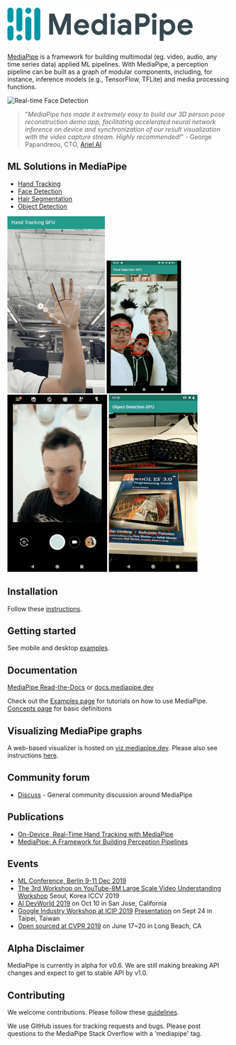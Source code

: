 ![MediaPipe](mediapipe/docs/images/mediapipe_small.png?raw=true "MediaPipe logo")
=======================================================================

[MediaPipe](http://mediapipe.dev) is a framework for building multimodal (eg. video, audio, any time series data) applied ML pipelines. With MediaPipe, a perception pipeline can be built as a graph of modular components, including, for instance, inference models (e.g., TensorFlow, TFLite) and media processing functions.

![Real-time Face Detection](mediapipe/docs/images/realtime_face_detection.gif)

> "<em>MediaPipe has made it extremely easy to build our 3D person pose reconstruction demo app, facilitating accelerated neural network inference on device and synchronization of our result visualization with the video capture stream. Highly recommended!</em>" - George Papandreou, CTO, [Ariel AI](https://arielai.com)

## ML Solutions in MediaPipe

* [Hand Tracking](mediapipe/docs/hand_tracking_mobile_gpu.md)
* [Face Detection](mediapipe/docs/face_detection_mobile_gpu.md)
* [Hair Segmentation](mediapipe/docs/hair_segmentation_mobile_gpu.md)
* [Object Detection](mediapipe/docs/object_detection_mobile_gpu.md)

![hand_tracking](mediapipe/docs/images/mobile/hand_tracking_3d_android_gpu_small.gif)
![face_detection](mediapipe/docs/images/mobile/face_detection_android_gpu_small.gif)
![hair_segmentation](mediapipe/docs/images/mobile/hair_segmentation_android_gpu_small.gif)
![object_detection](mediapipe/docs/images/mobile/object_detection_android_gpu_small.gif)

## Installation
Follow these [instructions](mediapipe/docs/install.md).

## Getting started
See mobile and desktop [examples](mediapipe/docs/examples.md).

## Documentation
[MediaPipe Read-the-Docs](https://mediapipe.readthedocs.io/) or [docs.mediapipe.dev](https://docs.mediapipe.dev)

Check out the [Examples page](https://mediapipe.readthedocs.io/en/latest/examples.html) for tutorials on how to use MediaPipe. [Concepts page](https://mediapipe.readthedocs.io/en/latest/concepts.html) for basic definitions

## Visualizing MediaPipe graphs
A web-based visualizer is hosted on [viz.mediapipe.dev](https://viz.mediapipe.dev/). Please also see instructions [here](mediapipe/docs/visualizer.md).

## Community forum
*  [Discuss](https://groups.google.com/forum/#!forum/mediapipe) - General community discussion around MediaPipe

## Publications
* [On-Device, Real-Time Hand Tracking with MediaPipe](https://ai.googleblog.com/2019/08/on-device-real-time-hand-tracking-with.html)
* [MediaPipe: A Framework for Building Perception Pipelines](https://arxiv.org/abs/1906.08172)

## Events
* [ML Conference, Berlin 9-11 Dec 2019](https://mlconference.ai/machine-learning-advanced-development/mediapipe-building-real-time-cross-platform-mobile-web-edge-desktop-video-audio-ml-pipelines/)
* [The 3rd Workshop on YouTube-8M Large Scale Video Understanding Workshop](https://research.google.com/youtube8m/workshop2019/index.html) Seoul, Korea ICCV 2019
* [AI DevWorld 2019](https://aidevworld.com) on Oct 10 in San Jose, California
* [Google Industry Workshop at ICIP 2019](http://2019.ieeeicip.org/?action=page4&id=14#Google) [Presentation](https://docs.google.com/presentation/d/e/2PACX-1vRIBBbO_LO9v2YmvbHHEt1cwyqH6EjDxiILjuT0foXy1E7g6uyh4CesB2DkkEwlRDO9_lWfuKMZx98T/pub?start=false&loop=false&delayms=3000&slide=id.g556cc1a659_0_5) on Sept 24 in Taipei, Taiwan
* [Open sourced at CVPR 2019](https://sites.google.com/corp/view/perception-cv4arvr/mediapipe) on June 17~20 in Long Beach, CA

## Alpha Disclaimer
MediaPipe is currently in alpha for v0.6. We are still making breaking API changes and expect to get to stable API by v1.0.

## Contributing
We welcome contributions. Please follow these [guidelines](./CONTRIBUTING.md).

We use GitHub issues for tracking requests and bugs. Please post questions to the MediaPipe Stack Overflow with a 'mediapipe' tag.
